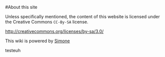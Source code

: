 #About this site

Unless specifically mentioned, the content of this website is licensed under the Creative Commons ```CC-By-SA``` license.

http://creativecommons.org/licenses/by-sa/3.0/

This wiki is powered by [Simone](https://github.com/YunoHost/Simone/)


testeuh
